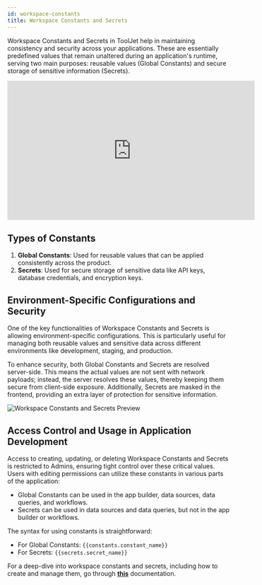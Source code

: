 ```yaml
---
id: workspace-constants
title: Workspace Constants and Secrets
---
```


Workspace Constants and Secrets in ToolJet help in maintaining consistency and security across your applications. These are essentially predefined values that remain unaltered during an application's runtime, serving two main purposes: reusable values (Global Constants) and secure storage of sensitive information (Secrets).

<div class="video-container">
    <iframe width="560" height="315" src="https://www.youtube.com/embed/rwXruKCUOqA?si=u3Cly11OeRYjqVmf&rel=0" frameborder="0" allow="accelerometer; autoplay; encrypted-media; gyroscope; picture-in-picture" allowfullscreen></iframe>
</div>
<div >

## Types of Constants

1. **Global Constants**: Used for reusable values that can be applied consistently across the product.
2. **Secrets**: Used for secure storage of sensitive data like API keys, database credentials, and encryption keys.

## Environment-Specific Configurations and Security

One of the key functionalities of Workspace Constants and Secrets is allowing environment-specific configurations. This is particularly useful for managing both reusable values and sensitive data across different environments like development, staging, and production. 

To enhance security, both Global Constants and Secrets are resolved server-side. This means the actual values are not sent with network payloads; instead, the server resolves these values, thereby keeping them secure from client-side exposure. Additionally, Secrets are masked in the frontend, providing an extra layer of protection for sensitive information.

<div style={{textAlign: 'center'}}>
    <img className="screenshot-full" src="/img/tooljet-concepts/workspace-constants/workspace-constants-preview-v2.png" alt="Workspace Constants and Secrets Preview" />
</div>

</div>

<div >

## Access Control and Usage in Application Development

Access to creating, updating, or deleting Workspace Constants and Secrets is restricted to Admins, ensuring tight control over these critical values. Users with editing permissions can utilize these constants in various parts of the application:

- Global Constants can be used in the app builder, data sources, data queries, and workflows.
- Secrets can be used in data sources and data queries, but not in the app builder or workflows.

The syntax for using constants is straightforward:
- For Global Constants: `{{constants.constant_name}}`
- For Secrets: `{{secrets.secret_name}}`

</div>

For a deep-dive into workspace constants and secrets, including how to create and manage them, go through **[this](/docs/org-management/workspaces/workspace_constants/)** documentation.
